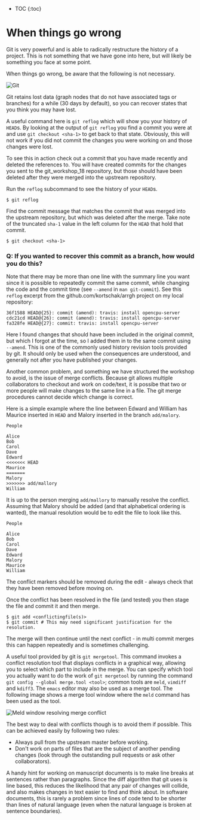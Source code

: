 * TOC
{:toc}

# When things go wrong

Git is very powerful and is able to radically restructure the history of a project.
This is not something that we have gone into here, but will likely be something you face at some point.

When things go wrong, be aware that the following is not necessary.

![Git](https://imgs.xkcd.com/comics/git.png)

Git retains lost data (graph nodes that do not have associated tags or branches) for a while (30 days by default),
so you can recover states that you think you may have lost.

A useful command here is `git reflog` which will show you your history of `HEAD`s.
By looking at the output of `git reflog` you find a commit you were at and use `git checkout <sha-1>` to get back to that state.
Obviously, this will not work if you did not commit the changes you were working on and those changes were lost.

To see this in action check out a commit that you have made recently and deleted the references to.
You will have created commits for the changes you sent to the git\_workshop\_18 repository,
but those should have been deleted after they were merged into the upstream repository.

Run the `reflog` subcommand to see the history of your `HEAD`s.

```
$ git reflog
```

Find the commit message that matches the commit that was merged into the upstream repository,
but which was deleted after the merge.
Take note of the truncated `sha-1` value in the left column for the `HEAD` that hold that commit.

```
$ git checkout <sha-1>
```

### Q: If you wanted to recover this commit as a branch, how would you do this?

Note that there may be more than one line with the summary line you want since it is possible to repeatedly commit the same commit,
while changing the code and the commit time (see `--amend` in `man git-commit`).
See this `reflog` excerpt from the github.com/kortschak/arrgh project on my local repository:

```
36f1588 HEAD@{25}: commit (amend): travis: install opencpu-server
cdc21cd HEAD@{26}: commit (amend): travis: install opencpu-server
fa328fe HEAD@{27}: commit: travis: install opencpu-server
```

Here I found changes that should have been included in the original commit, but which I forgot at the time, so I added them in to the same commit using `--amend`.
This is one of the commonly used history revision tools provided by git.
It should only be used when the consequences are understood, and generally not after you have published your changes.

Another common problem, and something we have structured the workshop to avoid, is the issue of merge conflicts.
Because git allows multiple collaborators to checkout and work on code/text, it is possibe that two or more people will make changes to the same line in a file.
The git merge procedures cannot decide which change is correct.

Here is a simple example where the line between Edward and William has Maurice inserted in `HEAD` and Malory inserted in the branch `add/malory`.

```
People

Alice
Bob
Carol
Dave
Edward
<<<<<<< HEAD
Maurice
=======
Malory
>>>>>>> add/mallory
William
```

It is up to the person merging `add/mallory` to manually resolve the conflict.
Assuming that Malory should be added (and that alphabetical ordering is wanted), the manual resolution would be to edit the file to look like this.

```
People

Alice
Bob
Carol
Dave
Edward
Malory
Maurice
William
```

The conflict markers should be removed during the edit - always check that they have been removed before moving on.

Once the conflict has been resolved in the file (and tested) you then stage the file and commit it and then merge.

```
$ git add <conflictingfile(s)>
$ git commit # This may need significant justification for the resolution.
```

The merge will then continue until the next conflict - in multi commit merges this can happen repeatedly and is sometimes challenging.

A useful tool provided by git is `git mergetool`.
This command invokes a conflict resolution tool that displays conflicts in a graphical way, allowing you to select which part to include in the merge.
You can specify which tool you actually want to do the work of `git mergetool` by running the command `git config --global merge.tool <tool>`;
common tools are `meld`, `vimdiff` and `kdiff3`. The `emacs` editor may also be used as a merge tool.
The following image shows a merge tool window where the `meld` command has been used as the tool.

![Meld window resolving merge conflict](https://i.stack.imgur.com/QRzUR.png) 

The best way to deal with conflicts though is to avoid them if possible.
This can be achieved easily by following two rules:

- Always pull from the upstream master before working.
- Don't work on parts of files that are the subject of another pending changes (look through the outstanding pull requests or ask other collaborators).

A handy hint for working on manuscript documents is to make line breaks at sentences rather than paragraphs.
Since the diff algorithm that git uses is line based, this reduces the likelihood that any pair of changes will collide,
and also makes changes in text easier to find and think about.
In software documents, this is rarely a problem since lines of code tend to be shorter than lines of natural language (even when the natural language is broken at sentence boundaries).
